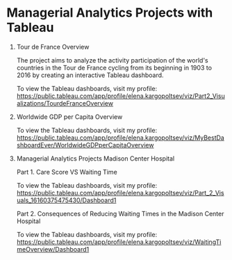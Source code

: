# Managerial Analytics Projects with Tableau 

1. Tour de France Overview

   The project aims to analyze the activity participation of the world's countries
   in the Tour de France cycling from its beginning in 1903 to 2016
   by creating an interactive Tableau dashboard. 

   To view the Tableau dashboards, visit my profile: https://public.tableau.com/app/profile/elena.kargopoltsev/viz/Part2_Visualizations/TourdeFranceOverview

2. Worldwide GDP per Capita Overview

   To view the Tableau dashboards, visit my profile: https://public.tableau.com/app/profile/elena.kargopoltsev/viz/MyBestDashboardEver/WorldwideGDPperCapitaOverview


3. Managerial Analytics Projects Madison Center Hospital

   Part 1. Care Score VS Waiting Time


   To view the Tableau dashboards, visit my profile: https://public.tableau.com/app/profile/elena.kargopoltsev/viz/Part_2_Visuals_16160375475430/Dashboard1


   Part 2. Consequences of Reducing Waiting Times in the Madison Center Hospital


   To view the Tableau dashboards, visit my profile: https://public.tableau.com/app/profile/elena.kargopoltsev/viz/WaitingTimeOverview/Dashboard1
